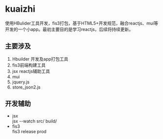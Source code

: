 # kuaizhi
使用HBulider工具开发，fis3打包，基于HTML5+开发规范，融合reactjs、mui等开发的一个小app。最初主要目的是学习reactjs，后续将持续更新。
## 主要涉及
 1. Hbuilder 开发及app打包工具
 2. fis3前端构建工具
 3. jsx reactjs辅助工具
 4. mui
 5. jquery.js
 6. store_json2.js

## 开发辅助
* jsx   
jsx --watch src/ build/
* fis3  
fis3 release prod

